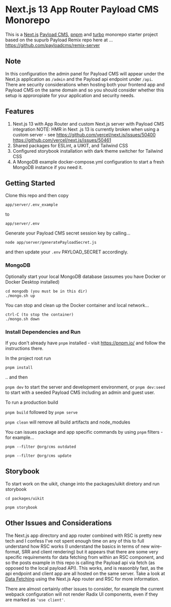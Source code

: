 # Next.js 13 App Router Payload CMS Monorepo

This is a [Next.js](https://nextjs.org/) [Payload CMS](https://payloadcms.com//), [pnpm](https://pnpm.io/) and [turbo](https://turbo.build/repo) monorepo starter project based on the supurb Payload Remix repo here at ... https://github.com/payloadcms/remix-server

## Note

In this configuration the admin panel for Payload CMS will appear under the Next.js application as `/admin` and the Payload api endpoint under `/api`. There are security considerations when hosting both your frontend app and Payload CMS on the same domain and so you should consider whether this setup is approropiate for your application and security needs.

## Features

1. Next.js 13 with App Router and custom Next.js server with Payload CMS integration NOTE: HMR in Next .js 13 is currently broken when using a custom server - see https://github.com/vercel/next.js/issues/50400 https://github.com/vercel/next.js/issues/50461
2. Shared packages for ESLint, a UIKIT, and Tailwind CSS
3. Configured storybook installation with dark theme switcher for Tailwind CSS
4. A MongoDB example docker-compose.yml configuration to start a fresh MongoDB instance if you need it.

## Getting Started

Clone this repo and then copy

`app/server/.env_example`

to

`app/server/.env`

Generate your Payload CMS secret session key by calling...

`node app/server/generatePayloadSecret.js`

and then update your `.env` PAYLOAD_SECRET accordingly.

### MongoDB

Optionally start your local MongoDB database (assumes you have Docker or Docker Desktop installed)

```
cd mongodb (you must be in this dir)
./mongo.sh up
```

You can stop and clean up the Docker container and local network...

```
ctrl-C (to stop the container)
./mongo.sh down
```

### Install Dependencies and Run

If you don't already have `pnpm` installed - visit https://pnpm.io/ and follow the instructions there.

In the project root run

`pnpm install`

.. and then

`pnpm dev` to start the server and development environment, or `pnpm dev:seed` to start with a seeded Payload CMS including an admin and guest user.

To run a production build

`pnpm build` followed by `pnpm serve`

`pnpm clean` will remove all build artifacts and node_modules

You can issues package and app specific commands by using `pnpm` filters - for example...

`pnpm --filter @org/cms outdated`

`pnpm --filter @org/cms update`

## Storybook

To start work on the uikit, change into the packages/uikit diretory and run storybook

`cd packages/uikit`

`pnpm storybook`

## Other Issues and Considerations

The Next.js app directory and app router combined with RSC is pretty new tech and I confess I've not spent enough time on any of this to full understand how RSC works (I understand the basics in terms of new wire-format, SRR and client rendering) but it appears that there are some very specific requirements for data fetching from within an RSC component, and so the posts example in this repo is calling the Payload api via fetch (as opposed to the local payload API). This works, and is reasonbly fast, as the api endpoint and client app are all hosted on the same server. Take a look at [Data Fetching](https://nextjs.org/docs/app/building-your-application/data-fetching) using the Next.js App router and RSC for more information.

There are almost certainly other issues to consider, for example the current webpack configuration will not render Radix UI components, even if they are marked as `'use client'`.
